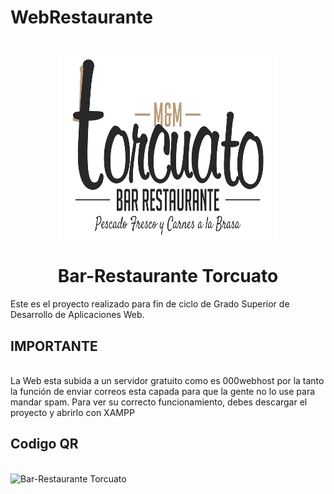 # WebRestaurante
<h1 align="center">
  <a href="https://webproyectointegrado.000webhostapp.com/" title="Web Bar-Restaurante Torcuato">
    <img alt="Bar-Restaurante Torcuato" src="Imagenes/Logo-Torcuato.png" width="350px" height="300px" />
  </a>
  <br /><br />
  Bar-Restaurante Torcuato</h1>
Este es el proyecto realizado para fin de ciclo de Grado Superior de Desarrollo de Aplicaciones Web.<br>
<h2><b>IMPORTANTE</b></h2>
<br>
La Web esta subida a un servidor gratuito como es 000webhost por la tanto la función de enviar correos esta capada para que la gente no lo use para mandar spam. Para ver su correcto funcionamiento, debes descargar el proyecto y abrirlo con XAMPP
<br>
<h2><b>Codigo QR</b></h2>
<br>
<img alt="Bar-Restaurante Torcuato" src="./CódigoQR.png" width="200px" height="200px" />
